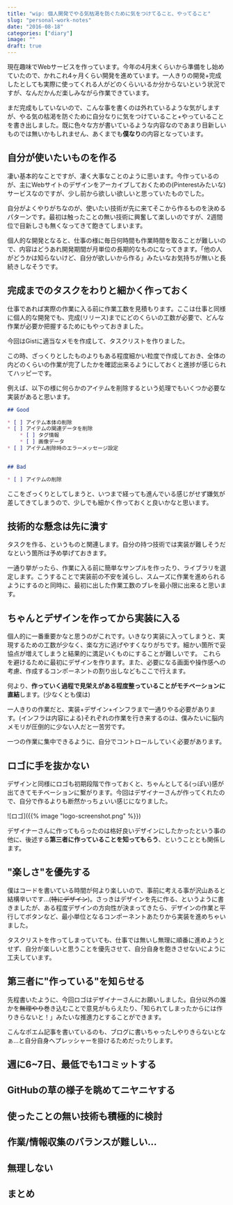 ```yaml
---
title: "wip: 個人開発でやる気枯渇を防ぐために気をつけてること、やってること"
slug: "personal-work-notes"
date: "2016-08-18"
categories: ["diary"]
image: ""
draft: true
---
```


現在趣味でWebサービスを作っています。今年の4月末くらいから準備をし始めていたので、かれこれ4ヶ月くらい開発を進めています。一人きりの開発+完成したとしても実際に使ってくれる人がどのくらいいるか分からないという状況ですが、なんだかんだ楽しみながら作業できています。

まだ完成もしていないので、こんな事を書くのは外れているような気がしますが、やる気の枯渇を防ぐために自分なりに気をつけていること+やっていることを書き出しました。既に色々な方が書いているような内容なのであまり目新しいものでは無いかもしれません、あくまでも**僕なり**の内容となっています。



## 自分が使いたいものを作る

凄い基本的なことですが、凄く大事なことのように思います。今作っているのが、主にWebサイトのデザインをアーカイブしておくための(Pinterestみたいな)サービスなのですが、少し前から欲しい欲しいと思っていたものでした。

自分がよくやりがちなのが、使いたい技術が先に来てそこから作るものを決めるパターンです。最初は触ったことの無い技術に興奮して楽しいのですが、2週間位で目新しさも無くなってきて飽きてしまいます。

個人的な開発となると、仕事の様に毎日何時間も作業時間を取ることが難しいので、内容はどうあれ開発期間が月単位の長期的なものになってきます。「他の人がどうかは知らないけど、自分が欲しいから作る」みたいなお気持ちが無いと長続きしなそうです。


## 完成までのタスクをわりと細かく作っておく

仕事であれば実際の作業に入る前に作業工数を見積もります。ここは仕事と同様に個人的な開発でも、完成(リリース)までにどのくらいの工数が必要で、どんな作業が必要か把握するためにもやっておきました。

今回はGistに適当なメモを作成して、タスクリストを作りました。

この時、ざっくりとしたものよりもある程度細かい粒度で作成しておき、全体の内どのくらいの作業が完了したかを確認出来るようにしておくと進捗が感じられてハッピーです。

例えば、以下の様に何らかのアイテムを削除するという処理でもいくつか必要な実装があると思います。

```markdown
## Good

* [ ] アイテム本体の削除
* [ ] アイテムの関連データを削除
    * [ ] タグ情報
    * [ ] 画像データ
* [ ] アイテム削除時のエラーメッセージ設定


## Bad

* [ ] アイテムの削除
```

ここをざっくりとしてしまうと、いつまで経っても進んでいる感じがせず嫌気が差してきてしまうので、少しでも細かく作っておくと良いかなと思います。


## 技術的な懸念は先に潰す

タスクを作る、というものと関連します。自分の持つ技術では実装が難しそうだなという箇所は予め挙げておきます。

一通り挙がったら、作業に入る前に簡単なサンプルを作ったり、ライブラリを選定します。こうすることで実装前の不安を減らし、スムーズに作業を進められるようにするのと同時に、最初に出した作業工数のブレを最小限に出来ると思います。


## ちゃんとデザインを作ってから実装に入る

個人的に一番重要かなと思うのがこれです。いきなり実装に入ってしまうと、実現するための工数が少なく、楽な方に逃げやすくなりがちです。細かい箇所で妥協点が増えてしまうと結果的に満足いくものにすることが難しいです。
これらを避けるために最初にデザインを作ります。また、必要になる画面や操作感への考慮、作成するコンポーネントの割り出しなどもここで行えます。

何より、**作っていく過程で見栄えがある程度整っていることがモチベーションに直結**します。(少なくとも僕は)

一人きりの作業だと、実装+デザイン+インフラまで一通りやる必要があります。(インフラは内容による)それぞれの作業を行き来するのは、僕みたいに脳内メモリが圧倒的に少ない人だと一苦労です。

一つの作業に集中できるように、自分でコントロールしていく必要があります。


## ロゴに手を抜かない

デザインと同様にロゴも初期段階で作っておくと、ちゃんとしてる(っぽい)感が出てきてモチベーションに繋がります。今回はデザイナーさんが作ってくれたので、自分で作るよりも断然かっちょいい感じになりました。

![ロゴ]({{% image "logo-screenshot.png" %}})

デザイナーさんに作ってもらったのは格好良いデザインにしたかったという事の他に、後述する**第三者に作っていることを知ってもらう**、ということとも関係します。


## "楽しさ"を優先する

僕はコードを書いている時間が何より楽しいので、事前に考える事が沢山あると結構辛いです...(~~特にデザイン~~)。さっきはデザインを先に作る、というように書きましたが、ある程度デザインの方向性が決まってきたら、デザインの作業と平行してボタンなど、最小単位となるコンポーネントあたりから実装を進めちゃいました。

タスクリストを作ってしまっていても、仕事では無いし無理に順番に進めようとせず、自分が楽しいと思うことを優先させて、自分自身を飽きさせないにように工夫しています。


## 第三者に"作っている"を知らせる

先程書いたように、今回ロゴはデザイナーさんにお願いしました。自分以外の誰かを~~無理やり~~巻き込むことで意見がもらえたり、「知られてしまったからには作りきらないと！」みたいな推進力とすることができます。

こんなポエム記事を書いているのも、ブログに書いちゃったしやりきらないとなぁ...と自分自身へプレッシャーを掛けるためだったりします。


## 週に6~7日、最低でも1コミットする

## GitHubの草の様子を眺めてニヤニヤする

## 使ったことの無い技術も積極的に検討

## 作業/情報収集のバランスが難しい...

## 無理しない

## まとめ

